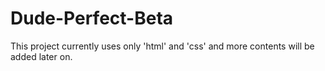 # Dude-Perfect-Beta
This project currently uses only 'html' and 'css' and more contents will be added later on.
